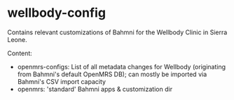 # wellbody-config

Contains relevant customizations of Bahmni for the Wellbody Clinic in Sierra Leone. 

Content:
- openmrs-configs: List of all metadata changes for Wellbody (originating from Bahmni's default OpenMRS DB); can mostly be imported via Bahmni's CSV import capacity
- openmrs: 'standard' Bahmni apps & customization dir

